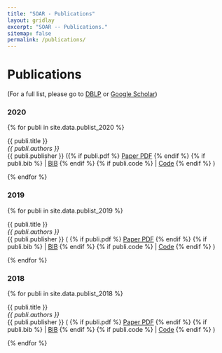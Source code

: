 ```yaml
---
title: "SOAR - Publications"
layout: gridlay
excerpt: "SOAR -- Publications."
sitemap: false
permalink: /publications/
---
```



# Publications
<!-- 
## Group highlights

(For a full list see [below](#full-list) or go to [DBLP](https://dblp.uni-trier.de/pers/hd/l/Lo_0001:David), [Google Scholar](http://scholar.google.com/citations?user=Ra4bt-oAAAAJ&hl=en))

{% assign number_printed = 0 %}
{% for publi in site.data.publist %}

{% assign even_odd = number_printed | modulo: 2 %}
{% if publi.highlight == 1 %}

{% if even_odd == 0 %}
<div class="row">
{% endif %}

<div class="col-sm-6 clearfix">
 <div class="well">
  <pubtit>{{ publi.title }}</pubtit>
  <img src="{{ site.url }}{{ site.baseurl }}/images/pubpic/{{ publi.image }}" class="img-responsive" width="33%" style="float: left" />
  <p>{{ publi.description }}</p>
  <p><em>{{ publi.authors }}</em></p>
  <p><strong><a href="{{ publi.link.url }}">{{ publi.link.display }}</a></strong></p>
  <p class="text-danger"><strong> {{ publi.news1 }}</strong></p>
  <p> {{ publi.news2 }}</p>
 </div>
</div>

{% assign number_printed = number_printed | plus: 1 %}

{% if even_odd == 1 %}
</div>
{% endif %}

{% endif %}
{% endfor %}

{% assign even_odd = number_printed | modulo: 2 %}
{% if even_odd == 1 %}
</div>
{% endif %}

<p> &nbsp; </p>

## Full List
 -->

(For a full list, please go to [DBLP](https://dblp.uni-trier.de/pers/hd/l/Lo_0001:David) or [Google Scholar](http://scholar.google.com/citations?user=Ra4bt-oAAAAJ&hl=en))

### 2020

{% for publi in site.data.publist_2020 %}

  {{ publi.title }} <br/>
  <em>{{ publi.authors }} </em><br/>
  {{ publi.publisher }} ({% if publi.pdf %} <a href="/papers/2020/{{ publi.pdf }}" target="_blank">Paper PDF</a> {% endif %} {% if publi.bib %} | <a href="{{ publi.bib }}" target="_blank">BIB</a> {% endif %} {% if publi.code %} | <a href="{{ publi.code }}" target="_blank">Code</a> {% endif %} )
  
{% endfor %}

### 2019

{% for publi in site.data.publist_2019 %}

  {{ publi.title }} <br/>
  <em>{{ publi.authors }} </em><br/>
  {{ publi.publisher }} ( {% if publi.pdf %} <a href="/papers/2019/{{ publi.pdf }}" target="_blank">Paper PDF</a> {% endif %} {% if publi.bib %} | <a href="{{ publi.bib }}" target="_blank">BIB</a> {% endif %} {% if publi.code %} | <a href="{{ publi.code }}" target="_blank">Code</a> {% endif %} )
  
{% endfor %}

### 2018

{% for publi in site.data.publist_2018 %}

  {{ publi.title }} <br/>
  <em>{{ publi.authors }} </em><br/>
  {{ publi.publisher }} ( {% if publi.pdf %} <a href="/papers/2018/{{ publi.pdf }}" target="_blank">Paper PDF</a> {% endif %} {% if publi.bib %} | <a href="{{ publi.bib }}" target="_blank">BIB</a> {% endif %} {% if publi.code %} | <a href="{{ publi.code }}" target="_blank">Code</a> {% endif %} )
  
{% endfor %}

